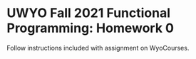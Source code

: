 # UWYO Fall 2021 Functional Programming: Homework 0

Follow instructions included with assignment on WyoCourses.
